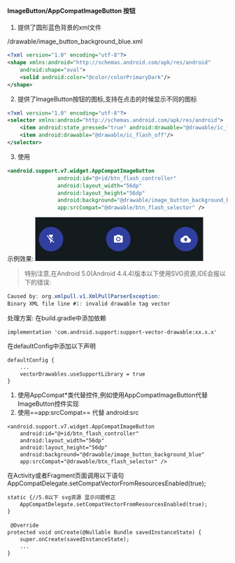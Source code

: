 #### ImageButton/AppCompatImageButton 按钮

1. 提供了圆形蓝色背景的xml文件

/drawable/image_button_background_blue.xml
```xml
<?xml version="1.0" encoding="utf-8"?>
<shape xmlns:android="http://schemas.android.com/apk/res/android"
    android:shape="oval">
    <solid android:color="@color/colorPrimaryDark"/>
</shape>
```

2. 提供了ImageButton按钮的图标,支持在点击的时候显示不同的图标

```xml
<?xml version="1.0" encoding="utf-8"?>
<selector xmlns:android="http://schemas.android.com/apk/res/android">
    <item android:state_pressed="true" android:drawable="@drawable/ic_flash_on"/>
    <item android:drawable="@drawable/ic_flash_off"/>
</selector>
```
3. 使用
```xml
<android.support.v7.widget.AppCompatImageButton
                android:id="@+id/btn_flash_controller"
                android:layout_width="56dp"
                android:layout_height="56dp"
                android:background="@drawable/image_button_background_blue"
                app:srcCompat="@drawable/btn_flash_selector" />
```
示例效果:
![按钮效果](../../screenshots/image_button_src.png)


>特别注意,在Android 5.0(Android 4.4.4)版本以下使用SVG资源,IDE会报以下的错误:
```java
Caused by: org.xmlpull.v1.XmlPullParserException: 
Binary XML file line #1: invalid drawable tag vector
```

处理方案:
在build.gradle中添加依赖
```
implementation 'com.android.support:support-vector-drawable:xx.x.x'
```

在defaultConfig中添加以下声明
```
defaultConfig {
    ...
    vectorDrawables.useSupportLibrary = true
}
```

1. 使用AppCompat*类代替控件,例如使用AppCompatImageButton代替ImageButton控件实现
2. 使用==app:srcCompat== 代替 android:src
```
<android.support.v7.widget.AppCompatImageButton
    android:id="@+id/btn_flash_controller"
    android:layout_width="56dp"
    android:layout_height="56dp"
    android:background="@drawable/image_button_background_blue"
    app:srcCompat="@drawable/btn_flash_selector" />
```

在Activity或者Fragment页面调用以下语句
AppCompatDelegate.setCompatVectorFromResourcesEnabled(true);
```
static {//5.0以下 svg资源 显示问题修正
    AppCompatDelegate.setCompatVectorFromResourcesEnabled(true);
}
    
 @Override
protected void onCreate(@Nullable Bundle savedInstanceState) {
    super.onCreate(savedInstanceState);
    ...
}
```





